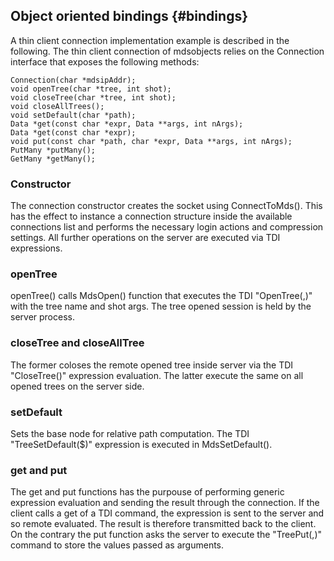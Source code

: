 Object oriented bindings {#bindings}
------------------------

A thin client connection implementation example is described in the following.
The thin client connection of mdsobjects relies on the Connection interface
that exposes the following methods:

    Connection(char *mdsipAddr);                                            
    void openTree(char *tree, int shot);                                    
    void closeTree(char *tree, int shot);                                    
    void closeAllTrees();                                                    
    void setDefault(char *path);                                            
    Data *get(const char *expr, Data **args, int nArgs);                    
    Data *get(const char *expr);                                            
    void put(const char *path, char *expr, Data **args, int nArgs);         
    PutMany *putMany();                                                     
    GetMany *getMany();                                                     



 ### Constructor
 The connection constructor creates the socket using ConnectToMds().
 This has the effect to instance a connection structure inside the available 
 connections list and performs the necessary login actions and compression settings.
 All further operations on the server are executed via TDI expressions.
 
 ### openTree
 openTree() calls MdsOpen() function that executes the TDI "OpenTree($,$)" with the
 tree name and shot args. The tree opened session is held by the server process.
 
 ### closeTree and closeAllTree
 The former coloses the remote opened tree inside server via the TDI "CloseTree()" expression
 evaluation. The latter execute the same on all opened trees on the server side.

 ### setDefault
 Sets the base node for relative path computation. The TDI "TreeSetDefault($)" expression
 is executed in MdsSetDefault().
 
 ### get and put
 The get and put functions has the purpouse of performing generic expression evaluation and
 sending the result through the connection. If the client calls a get of a TDI command, the
 expression is sent to the server and so remote evaluated. The result is therefore transmitted 
 back to the client. On the contrary the put function asks the server to execute the "TreePut($,$)" 
 command to store the values passed as arguments.

